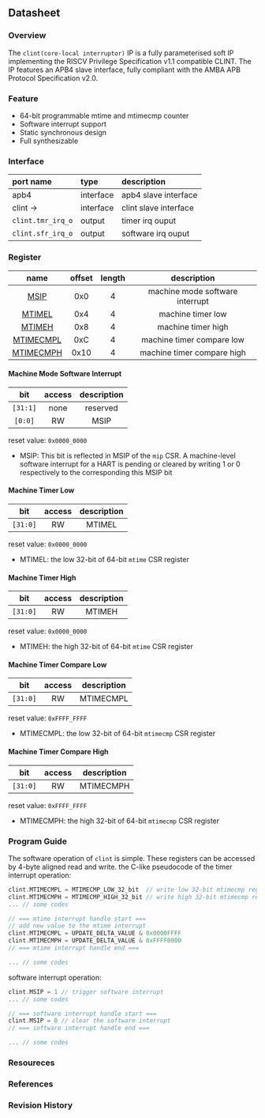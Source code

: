 ## Datasheet

### Overview
The `clint(core-local interruptor)` IP is a fully parameterised soft IP implementing the RISCV Privilege Specification v1.1 compatible CLINT. The IP features an APB4 slave interface, fully compliant with the AMBA APB Protocol Specification v2.0.

### Feature
* 64-bit programmable mtime and mtimecmp counter
* Software interrupt support
* Static synchronous design
* Full synthesizable

### Interface
| port name | type        | description          |
|:--------- |:------------|:---------------------|
| apb4 | interface | apb4 slave interface |
| clint ->| interface | clint slave interface |
| `clint.tmr_irq_o` | output | timer irq ouput |
| `clint.sfr_irq_o` | output | software irq ouput |

### Register

| name | offset  | length | description |
|:----:|:-------:|:-----: | :---------: |
| [MSIP](#machine-mode-software-interrupt) | 0x0 | 4 | machine mode software interrupt |
| [MTIMEL](#machine-timer-low) | 0x4 | 4 | machine timer low |
| [MTIMEH](#machine-timer-high) | 0x8 | 4 | machine timer high |
| [MTIMECMPL](#machine-timer-compare-low) | 0xC | 4 | machine timer compare low |
| [MTIMECMPH](#machine-timer-compare-high) | 0x10 | 4 | machine timer compare high |

#### Machine Mode Software Interrupt
| bit | access  | description |
|:---:|:-------:| :---------: |
| `[31:1]` | none | reserved |
| `[0:0]` | RW | MSIP |

reset value: `0x0000_0000`

* MSIP: This bit is reflected in MSIP of the `mip` CSR. A machine-level software interrupt for a HART is
 pending or cleared by writing 1 or 0 respectively to the corresponding this MSIP bit

#### Machine Timer Low
| bit | access  | description |
|:---:|:-------:| :---------: |
| `[31:0]` | RW | MTIMEL |

reset value: `0x0000_0000`

* MTIMEL: the low 32-bit of 64-bit `mtime` CSR register

#### Machine Timer High
| bit | access  | description |
|:---:|:-------:| :---------: |
| `[31:0]` | RW | MTIMEH |

reset value: `0x0000_0000`

* MTIMEH: the high 32-bit of 64-bit `mtime` CSR register

#### Machine Timer Compare Low
| bit | access  | description |
|:---:|:-------:| :---------: |
| `[31:0]` | RW | MTIMECMPL |

reset value: `0xFFFF_FFFF`

* MTIMECMPL: the low 32-bit of 64-bit `mtimecmp` CSR register

#### Machine Timer Compare High
| bit | access  | description |
|:---:|:-------:| :---------: |
| `[31:0]` | RW | MTIMECMPH |

reset value: `0xFFFF_FFFF`

* MTIMECMPH: the high 32-bit of 64-bit `mtimecmp` CSR register

### Program Guide
The software operation of `clint` is simple. These registers can be accessed by 4-byte aligned read and write. the C-like pseudocode of the timer interrupt operation:
```c
clint.MTIMECMPL = MTIMECMP_LOW_32_bit  // write low 32-bit mtimecmp register
clint.MTIMECMPH = MTIMECMP_HIGH_32_bit // write high 32-bit mtimecmp register
... // some codes

// === mtime interrupt handle start ===
// add new value to the mtime interrupt
clint.MTIMECMPL = UPDATE_DELTA_VALUE & 0x0000FFFF
clint.MTIMECMPH = UPDATE_DELTA_VALUE & 0xFFFF0000
// === mtime interrupt handle end ===

... // some codes

```
software interrupt operation:
```c
clint.MSIP = 1 // trigger software interrupt
... // some codes

// === software interrupt handle start ===
clint.MSIP = 0 // clear the software interrupt
// === software interrupt handle end ===

... // some codes

```

### Resoureces
### References
### Revision History